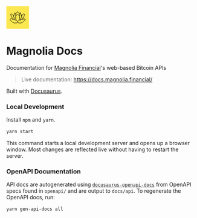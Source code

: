 <img src="./static/img/logo.png" width="60" height="60"/>

# Magnolia Docs

Documentation for [Magnolia Financial](https://magnolia.financial)'s web-based Bitcoin APIs

> Live documentation: https://docs.magnolia.financial/

Built with [Docusaurus](https://docusaurus.io/).

### Local Development

Install `npm` and `yarn`.

```bash
yarn start
```

This command starts a local development server and opens up a browser window. Most changes are reflected live without having to restart the server.

### OpenAPI Documentation

API docs are autogenerated using [`docusaurus-openapi-docs`](https://github.com/PaloAltoNetworks/docusaurus-openapi-docs) from OpenAPI specs found in `openapi/` and are output to `docs/api`. To regenerate the OpenAPI docs, run:

```bash
yarn gen-api-docs all
```